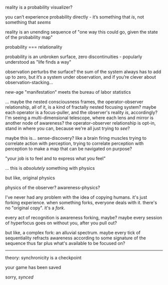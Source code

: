 reality is a probability visualizer?

you can’t experience probability directly - it’s something that *is*, not something that *seems*

reality is an unending sequence of "one way this could go, given the state of the probability map"

probability === relationality

probability is an unbroken surface, zero discontinuities - popularly understood as "life finds a way"

observation perturbs the surface? the sum of the system always has to add up to zero, but it’s a system under observation, and if you’re clever about observation-stacking…

new-age "manifestation" meets the bureau of labor statistics

… maybe the nested consciousness frames, the operator-observer relationship, all of it, is a kind of fractally nested focusing system? maybe each operator is a focus-puller, and the observer's reality *is*, accordingly? I'm seeing a multi-dimensional telescope, where each lens and mirror is another node of awareness? the operator-observer relationship is opt-in, stand in where you can, because we're all just trying to *see*?

maybe this is… sense-discovery? like a brain firing muscles trying to correlate action with perception, trying to correlate perception with perception to make a map that can be navigated on purpose?

"your job is to feel and to express what you feel"

… this is *absolutely* something with physics

but like, original physics

physics of the observer? awareness-physics?

I've never had any problem with the idea of copying humans. it's just forking experience. when something forks, everyone deals with it. there's no "original copy". it's a *fork*.

every act of recognition is awareness forking, maybe? maybe every session of hyperfocus goes on without you, after you pull out?

but like, a complex fork: an alluvial spectrum. maybe every tick of sequentiality refracts awareness according to some signature of the sequence thus far plus what's available to be focused on?

---

theory: synchronicity is a checkpoint

your game has been saved

sorry, *synced*
